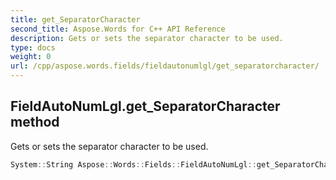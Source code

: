 ```yaml
---
title: get_SeparatorCharacter
second_title: Aspose.Words for C++ API Reference
description: Gets or sets the separator character to be used. 
type: docs
weight: 0
url: /cpp/aspose.words.fields/fieldautonumlgl/get_separatorcharacter/
---
```

## FieldAutoNumLgl.get_SeparatorCharacter method


Gets or sets the separator character to be used.

```cpp
System::String Aspose::Words::Fields::FieldAutoNumLgl::get_SeparatorCharacter()
```

